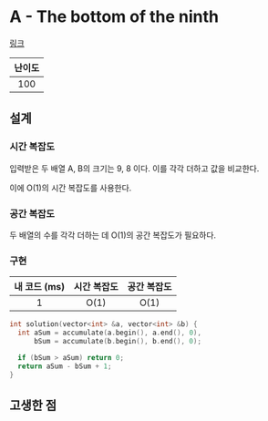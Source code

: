 # A - The bottom of the ninth

[링크](https://atcoder.jp/contests/abc351/tasks/abc351_a)

| 난이도 |
| :----: |
|  100   |

## 설계

### 시간 복잡도

입력받은 두 배열 A, B의 크기는 9, 8 이다. 이를 각각 더하고 값을 비교한다.

이에 O(1)의 시간 복잡도를 사용한다.

### 공간 복잡도

두 배열의 수를 각각 더하는 데 O(1)의 공간 복잡도가 필요하다.

### 구현

| 내 코드 (ms) | 시간 복잡도 | 공간 복잡도 |
| :----------: | :---------: | :---------: |
|      1       |    O(1)     |    O(1)     |

```cpp
int solution(vector<int> &a, vector<int> &b) {
  int aSum = accumulate(a.begin(), a.end(), 0),
      bSum = accumulate(b.begin(), b.end(), 0);

  if (bSum > aSum) return 0;
  return aSum - bSum + 1;
}
```

## 고생한 점

